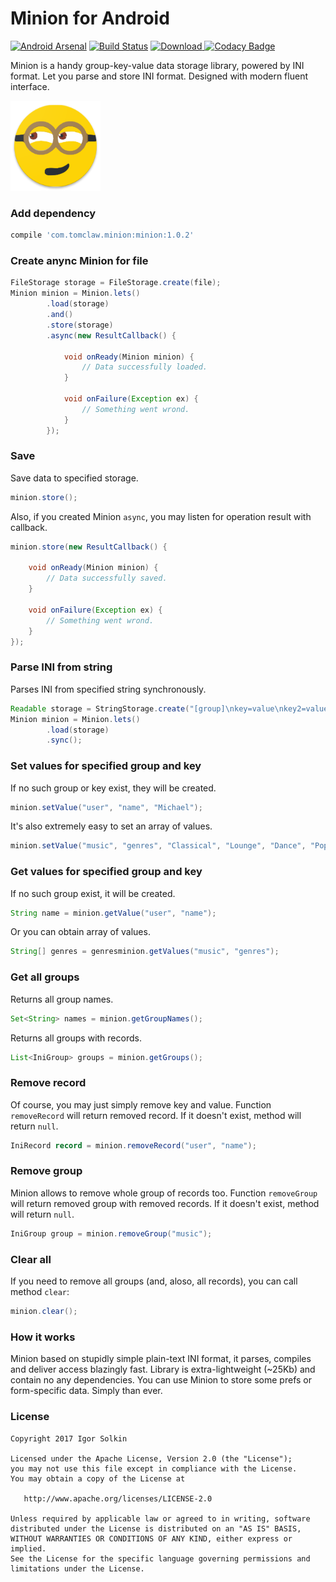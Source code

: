 # Minion for Android
[![Android Arsenal](https://img.shields.io/badge/Android%20Arsenal-Minion-green.svg?style=flat)](https://android-arsenal.com/details/1/6214) [![Build Status](https://travis-ci.org/solkin/minion-android.svg?branch=master)](https://travis-ci.org/solkin/minion-android) [![Download](https://api.bintray.com/packages/solkin/minion/minion-android/images/download.svg) ](https://bintray.com/solkin/minion/minion-android/_latestVersion) [![Codacy Badge](https://api.codacy.com/project/badge/Grade/74c7e0e1018b470eb11b01600e570474)](https://www.codacy.com/app/solkin/minion-android?utm_source=github.com&amp;utm_medium=referral&amp;utm_content=solkin/minion-android&amp;utm_campaign=Badge_Grade)

Minion is a handy group-key-value data storage library, powered by INI format. Let you parse and store INI format. Designed with modern fluent interface.

![Minion icon](/minion_icon.png)

### Add dependency
```groovy
compile 'com.tomclaw.minion:minion:1.0.2'
```

### Create anync Minion for file
```java
FileStorage storage = FileStorage.create(file);
Minion minion = Minion.lets()
        .load(storage)
        .and()
        .store(storage)
        .async(new ResultCallback() {

            void onReady(Minion minion) {
            	// Data successfully loaded.
            }

            void onFailure(Exception ex) {
            	// Something went wrond.
            }
        });
```

### Save
Save data to specified storage.

```java
minion.store();
```

Also, if you created Minion `async`, you may listen for operation result with callback.

```java
minion.store(new ResultCallback() {

    void onReady(Minion minion) {
    	// Data successfully saved.
    }

    void onFailure(Exception ex) {
    	// Something went wrond.
    }
});
```

### Parse INI from string
Parses INI from specified string synchronously.

```java
Readable storage = StringStorage.create("[group]\nkey=value\nkey2=value2");
Minion minion = Minion.lets()
        .load(storage)
        .sync();
```

### Set values for specified group and key
If no such group or key exist, they will be created.

```java
minion.setValue("user", "name", "Michael");
```

It's also extremely easy to set an array of values.

```java
minion.setValue("music", "genres", "Classical", "Lounge", "Dance", "Pop");
```

### Get values for specified group and key
If no such group exist, it will be created.

```java
String name = minion.getValue("user", "name");
```

Or you can obtain array of values.

```java
String[] genres = genresminion.getValues("music", "genres");
```

### Get all groups
Returns all group names.

```java
Set<String> names = minion.getGroupNames();
```

Returns all groups with records.

```java
List<IniGroup> groups = minion.getGroups();
```

### Remove record
Of course, you may just simply remove key and value. Function `removeRecord` will return removed record. If it doesn't exist, method will return `null`.

```java
IniRecord record = minion.removeRecord("user", "name");
```

### Remove group
Minion allows to remove whole group of records too. Function `removeGroup` will return removed group with removed records. If it doesn't exist, method will return `null`.

```java
IniGroup group = minion.removeGroup("music");
```

### Clear all
If you need to remove all groups (and, aloso, all records), you can call method `clear`:

```java
minion.clear();
```

### How it works
Minion based on stupidly simple plain-text INI format, it parses, compiles and deliver access blazingly fast. 
Library is extra-lightweight (~25Kb) and contain no any dependencies.
You can use Minion to store some prefs or form-specific data. Simply than ever.


### License
    Copyright 2017 Igor Solkin

    Licensed under the Apache License, Version 2.0 (the "License");
    you may not use this file except in compliance with the License.
    You may obtain a copy of the License at

       http://www.apache.org/licenses/LICENSE-2.0

    Unless required by applicable law or agreed to in writing, software
    distributed under the License is distributed on an "AS IS" BASIS,
    WITHOUT WARRANTIES OR CONDITIONS OF ANY KIND, either express or implied.
    See the License for the specific language governing permissions and
    limitations under the License.
